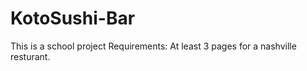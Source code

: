 # KotoSushi-Bar
This is a school project 
Requirements: At least 3 pages for a nashville resturant.
